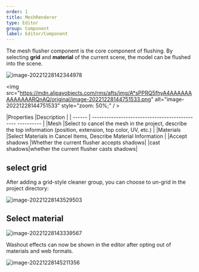 ```yaml
---
order: 1
title: MeshRenderer
type: Editor
group: Component
label: Editor/Component
---
```


The mesh flusher component is the core component of flushing. By selecting **grid** and **material** of the current scene, the model can be flushed into the scene.

![image-20221228142344978](https://mdn.alipayobjects.com/rms/afts/img/A*InckTZ33n9kAAAAAAAAAAAAARQnAQ/original/image-20221228142344978.png)

<img src="https://mdn.alipayobjects.com/rms/afts/img/A*sPPRQ5fhyA4AAAAAAAAAAAAARQnAQ/original/image-20221228144751533.png" alt="image-20221228144751533" style="zoom: 50%;" / >

|Properties |Description |
| ------ | ------------------------------------------ ---- ---------- |
|Mesh |Select to cancel the mesh in the project, describe the top information (position, extension, top color, UV, etc.) |
|Materials |Select Materials in Cancel Items, Describe Material Information |
|Accept shadows |Whether the current flusher accepts shadows|
|cast shadows|whether the current flusher casts shadows|

## select grid

After adding a grid-style cleaner group, you can choose to un-grid in the project directory:

![image-20221228143529503](https://mdn.alipayobjects.com/rms/afts/img/A*piA3TKSy5WwAAAAAAAAAAAAARQnAQ/original/image-20221228143529503.png)

## Select material

![image-20221228143339567](https://mdn.alipayobjects.com/rms/afts/img/A*JruJSam4sDUAAAAAAAAAAAAAAARQnAQ/original/image-20221228143339567.png)

Washout effects can now be shown in the editor after opting out of materials and web formats.

![image-20221228145211356](https://mdn.alipayobjects.com/rms/afts/img/A*EnGWSJCTjmkAAAAAAAAAAAAARQnAQ/original/image-20221228145211356.png)